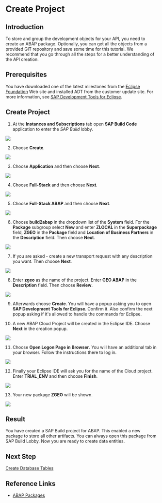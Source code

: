 # Create Project

## Introduction

To store and group the development objects for your API, you need to create an ABAP package. Optionally, you can get all the objects from a provided GIT repository and save some time for this tutorial. We recommend that you go through all the steps for a better understanding of the API creation.

## Prerequisites

You have downloaded one of the latest milestones from the [Eclipse Foundation](https://help.sap.com/docs/link-disclaimer?site=https%3A%2F%2Fwww.eclipse.org%2Fdownloads%2Fpackages%2Frelease%2F2024-12) Web site and installed ADT from the customer update site. For more information, see [SAP Development Tools for Eclipse](https://tools.hana.ondemand.com/latest).

## Create Project

  1. At the **Instances and Subscriptions** tab open **SAP Build Code** application to enter the *SAP Build* lobby.

  ![](./img/open-lobby.png)

  2. Choose **Create**.

  ![](./img/create-new-project.png)

  3. Choose **Application** and then choose **Next**.

  ![](./img/create-application.png)

  4. Choose **Full-Stack** and then choose **Next**.

  ![](./img/create-full-stack.png)

  5. Choose **Full-Stack ABAP** and then choose **Next**.

  ![](./img/full-stack-abap.png)

  6. Choose **build2abap** in the dropdown list of the **System** field. For the **Package** subgroup select **New** and enter **ZLOCAL** in the **Superpackage** field, **ZGEO** in the **Package** field and **Location of Business Partners** in the **Description** field. Then choose **Next**.

  ![](./img/new-package.png)

  7. If you are asked - create a new transport request with any description you want. Then choose **Next**.

  ![](./img/new-transport.png)

  8. Enter **zgeo** as the name of the project. Enter **GEO ABAP** in the **Description** field. Then choose **Review**.

  ![](./img/project-data.png)

  9. Afterwards choose **Create**. You will have a popup asking you to open **SAP Development Tools for Eclipse**. Confirm it. Also confirm the next popup asking if it's allowed to handle the commands for Eclipse.

  10. A new ABAP Cloud Project will be created in the Eclipse IDE. Choose **Next** in the creation popup.

  ![](./img/new-project-in-eclipse.png)

  11. Choose **Open Logon Page in Browser**. You will have an additional tab in your browser. Follow the instructions there to log in.

  ![](./img/eclipse-logon.png)

  12. Finally your Eclipse IDE will ask you for the name of the Cloud project. Enter **TRIAL_ENV** and then choose **Finish**.

  ![](./img/eclipse-project-name.png)

  13. Your new package **ZGEO** will be shown. 

  ![](./img/add-to-favorite.png)

## Result

You have created a SAP Build project for ABAP. This enabled a new package to store all other artifacts. You can always open this package from SAP Build Lobby. Now you are ready to create data entities.

## Next Step

[Create Database Tables](../tables/README.md)

## Reference Links

- [ABAP Packages](https://help.sap.com/docs/ABAP_PLATFORM/c238d694b825421f940829321ffa326a/4ec14bab6e391014adc9fffe4e204223.html)

